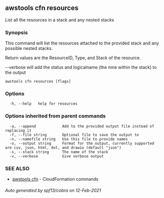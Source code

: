 ## awstools cfn resources

List all the resources in a stack and any nested stacks

### Synopsis

This command will list the resources attached to the provided stack and any possible nested stacks.

Return values are the ResourceID, Type, and Stack of the resource.

--verbose will add the status and logicalname (the nme within the stack) to the output

```
awstools cfn resources [flags]
```

### Options

```
  -h, --help   help for resources
```

### Options inherited from parent commands

```
  -a, --append            Add to the provided output file instead of replacing it
  -f, --file string       Optional file to save the output to
  -n, --namefile string   Use this file to provide names
  -o, --output string     Format for the output, currently supported are csv, json, html, dot, and drawio (default "json")
  -s, --stack string      The name of the stack
  -v, --verbose           Give verbose output
```

### SEE ALSO

* [awstools cfn](awstools_cfn.md)	 - CloudFormation commands

###### Auto generated by spf13/cobra on 12-Feb-2021
